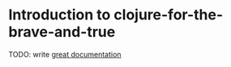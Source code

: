 # Introduction to clojure-for-the-brave-and-true

TODO: write [great documentation](http://jacobian.org/writing/what-to-write/)
